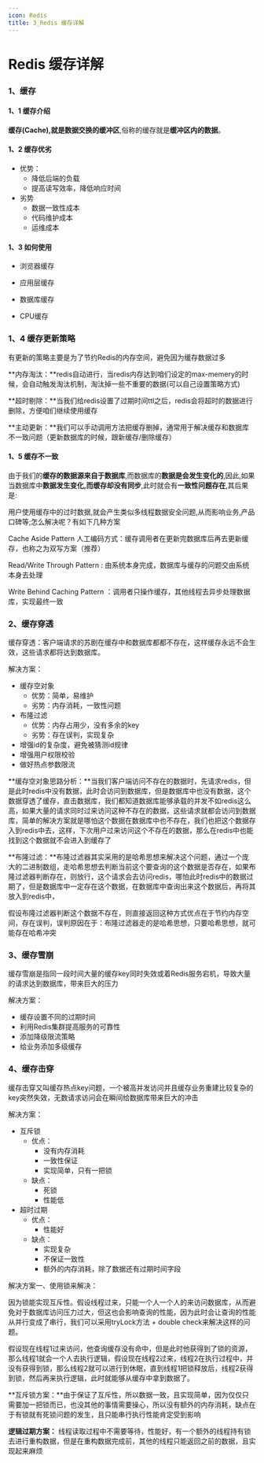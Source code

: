 ```yaml
---
icon: Redis
title: 3_Redis 缓存详解
---
```

# Redis 缓存详解

### 1、缓存

#### 1、1 缓存介绍

**缓存(**Cache),就是数据交换的**缓冲区**,俗称的缓存就是**缓冲区内的数据**。

#### 1、2 缓存优劣

- 优势：
  - 降低后端的负载
  - 提高读写效率，降低响应时间
- 劣势
  - 数据一致性成本
  - 代码维护成本
  - 运维成本

#### 1、3 如何使用

- 浏览器缓存

- 应用层缓存

- 数据库缓存

- CPU缓存

### 1、4 缓存更新策略

有更新的策略主要是为了节约Redis的内存空间，避免因为缓存数据过多

**内存淘汰：**redis自动进行，当redis内存达到咱们设定的max-memery的时候，会自动触发淘汰机制，淘汰掉一些不重要的数据(可以自己设置策略方式)

**超时剔除：**当我们给redis设置了过期时间ttl之后，redis会将超时的数据进行删除，方便咱们继续使用缓存

**主动更新：**我们可以手动调用方法把缓存删掉，通常用于解决缓存和数据库不一致问题（更新数据库的时候，跟新缓存/删除缓存）

#### 1、5 缓存不一致

由于我们的**缓存的数据源来自于数据库**,而数据库的**数据是会发生变化的**,因此,如果当数据库中**数据发生变化,而缓存却没有同步**,此时就会有**一致性问题存在**,其后果是:

用户使用缓存中的过时数据,就会产生类似多线程数据安全问题,从而影响业务,产品口碑等;怎么解决呢？有如下几种方案

Cache Aside Pattern 人工编码方式：缓存调用者在更新完数据库后再去更新缓存，也称之为双写方案（推荐）

Read/Write Through Pattern : 由系统本身完成，数据库与缓存的问题交由系统本身去处理

Write Behind Caching Pattern ：调用者只操作缓存，其他线程去异步处理数据库，实现最终一致

### 2、缓存穿透

缓存穿透：客户端请求的苏剧在缓存中和数据库都都不存在，这样缓存永远不会生效，这些请求都将达到数据库。

解决方案：

- 缓存空对象
  - 优势：简单，易维护
  - 劣势：内存消耗，一致性问题
- 布隆过滤
  - 优势：内存占用少，没有多余的key
  - 劣势：存在误判，实现复杂
- 增强id的复杂度，避免被猜测id规律
- 增强用户权限校验
- 做好热点参数限流

**缓存空对象思路分析：**当我们客户端访问不存在的数据时，先请求redis，但是此时redis中没有数据，此时会访问到数据库，但是数据库中也没有数据，这个数据穿透了缓存，直击数据库，我们都知道数据库能够承载的并发不如redis这么高，如果大量的请求同时过来访问这种不存在的数据，这些请求就都会访问到数据库，简单的解决方案就是哪怕这个数据在数据库中也不存在，我们也把这个数据存入到redis中去，这样，下次用户过来访问这个不存在的数据，那么在redis中也能找到这个数据就不会进入到缓存了

**布隆过滤：**布隆过滤器其实采用的是哈希思想来解决这个问题，通过一个庞大的二进制数组，走哈希思想去判断当前这个要查询的这个数据是否存在，如果布隆过滤器判断存在，则放行，这个请求会去访问redis，哪怕此时redis中的数据过期了，但是数据库中一定存在这个数据，在数据库中查询出来这个数据后，再将其放入到redis中，

假设布隆过滤器判断这个数据不存在，则直接返回这种方式优点在于节约内存空间，存在误判，误判原因在于：布隆过滤器走的是哈希思想，只要哈希思想，就可能存在哈希冲突

### 3、缓存雪崩

缓存雪崩是指同一段时间大量的缓存key同时失效或着Redis服务宕机，导致大量的请求达到数据库，带来巨大的压力

解决方案：

- 缓存设置不同的过期时间
- 利用Redis集群提高服务的可靠性
- 添加降级限流策略
- 给业务添加多级缓存

### 4、缓存击穿

缓存击穿又叫缓存热点key问题，一个被高并发访问并且缓存业务重建比较复杂的key突然失效，无数请求访问会在瞬间给数据库带来巨大的冲击

解决方案：

- 互斥锁
  - 优点：	
    - 没有内存消耗
    - 一致性保证
    - 实现简单，只有一把锁
  - 缺点：
    - 死锁
    - 性能低
- 超时过期
  - 优点：
    - 性能好
  - 缺点：
    - 实现复杂
    - 不保证一致性
    - 额外的内存消耗，除了数据还有过期时间字段

解决方案一、使用锁来解决：

因为锁能实现互斥性。假设线程过来，只能一个人一个人的来访问数据库，从而避免对于数据库访问压力过大，但这也会影响查询的性能，因为此时会让查询的性能从并行变成了串行，我们可以采用tryLock方法 + double check来解决这样的问题。

假设现在线程1过来访问，他查询缓存没有命中，但是此时他获得到了锁的资源，那么线程1就会一个人去执行逻辑，假设现在线程2过来，线程2在执行过程中，并没有获得到锁，那么线程2就可以进行到休眠，直到线程1把锁释放后，线程2获得到锁，然后再来执行逻辑，此时就能够从缓存中拿到数据了。

**互斥锁方案：**由于保证了互斥性，所以数据一致，且实现简单，因为仅仅只需要加一把锁而已，也没其他的事情需要操心，所以没有额外的内存消耗，缺点在于有锁就有死锁问题的发生，且只能串行执行性能肯定受到影响

**逻辑过期方案：** 线程读取过程中不需要等待，性能好，有一个额外的线程持有锁去进行重构数据，但是在重构数据完成前，其他的线程只能返回之前的数据，且实现起来麻烦









